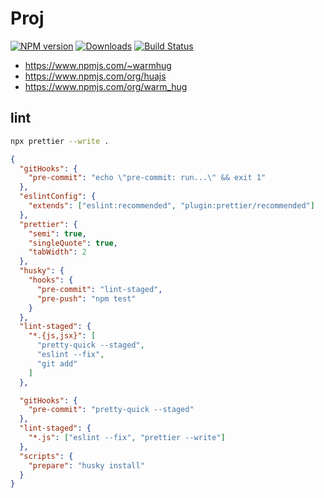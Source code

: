 # Proj

[![NPM version][npm-image]][npm-url]
[![Downloads][downloads-image]][downloads-url]
[![Build Status][travis-image]][travis-url]

[npm-url]: https://npmjs.org/package/@huajs/demo
[npm-image]: http://img.shields.io/npm/v/@huajs/demo.svg

[downloads-url]: https://npmjs.org/package/@huajs/demo
[downloads-image]: http://img.shields.io/npm/dm/@huajs/demo.svg?style=flat-square

[travis-url]: https://travis-ci.org/react-component/m-steps
[travis-image]: http://img.shields.io/travis/react-component/m-steps.svg


- https://www.npmjs.com/~warmhug
- https://www.npmjs.com/org/huajs
- https://www.npmjs.com/org/warm_hug

## lint

```sh
npx prettier --write .
```

```json
{
  "gitHooks": {
    "pre-commit": "echo \"pre-commit: run...\" && exit 1"
  },
  "eslintConfig": {
    "extends": ["eslint:recommended", "plugin:prettier/recommended"]
  },
  "prettier": {
    "semi": true,
    "singleQuote": true,
    "tabWidth": 2
  },
  "husky": {
    "hooks": {
      "pre-commit": "lint-staged",
      "pre-push": "npm test"
    }
  },
  "lint-staged": {
    "*.{js,jsx}": [
      "pretty-quick --staged",
      "eslint --fix",
      "git add"
    ]
  },

  "gitHooks": {
    "pre-commit": "pretty-quick --staged"
  },
  "lint-staged": {
    "*.js": ["eslint --fix", "prettier --write"]
  },
  "scripts": {
    "prepare": "husky install"
  }
}
```
